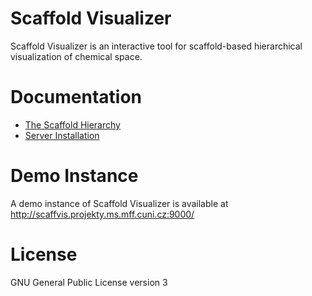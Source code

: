 # Scaffold Visualizer

Scaffold Visualizer is an interactive tool for scaffold-based hierarchical visualization of chemical space.

# Documentation

- [The Scaffold Hierarchy](./doc/the-scaffold-hierarchy.md)
- [Server Installation](./doc/server-installation.md)

# Demo Instance

A demo instance of Scaffold Visualizer is available at http://scaffvis.projekty.ms.mff.cuni.cz:9000/

# License

GNU General Public License version 3